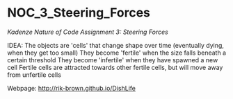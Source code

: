 # NOC_3_Steering_Forces
_Kadenze Nature of Code Assignment 3: Steering Forces_

IDEA:
The objects are 'cells' that change shape over time (eventually dying, when they get too small)
They become 'fertile' when the size falls beneath a certain threshold
They become 'infertile' when they have spawned a new cell
Fertile cells are attracted towards other fertile cells, but will move away from unfertile cells

Webpage: http://rik-brown.github.io/DishLife

